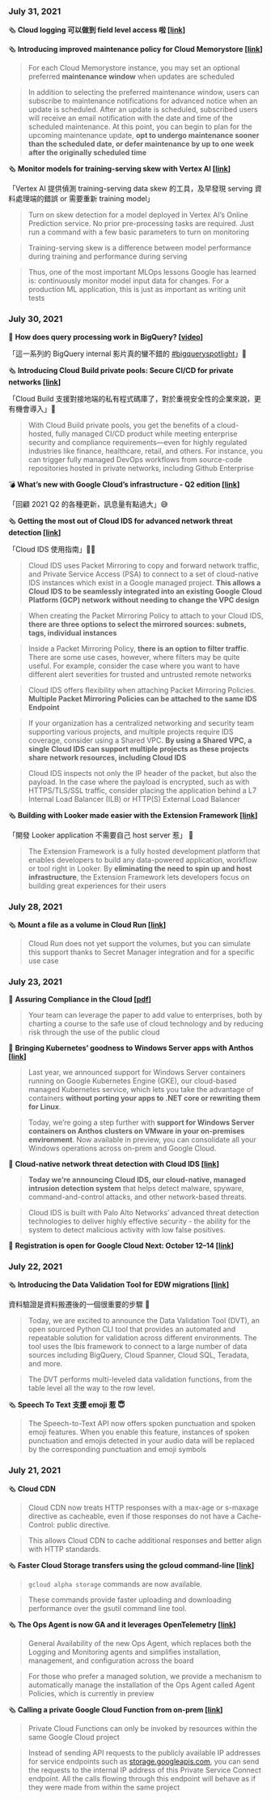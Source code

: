 ### July 31, 2021

🗞️ **Cloud logging 可以做到 field level access 啦 [[link](https://cloud.google.com/logging/docs/field-level-acl)]**

🗞️ **Introducing improved maintenance policy for Cloud Memorystore [[link](https://cloud.google.com/blog/products/databases/cloud-memorystore-gets-more-control-over-maintenance-timing)]**

> For each Cloud Memorystore instance, you may set an optional preferred **maintenance window** when updates are scheduled

> In addition to selecting the preferred maintenance window, users can subscribe to maintenance notifications for advanced notice when an update is scheduled. After an update is scheduled, subscribed users will receive an email notification with the date and time of the scheduled maintenance. At this point, you can begin to plan for the upcoming maintenance update, **opt to undergo maintenance sooner than the scheduled date, or defer maintenance by up to one week after the originally scheduled time**

🗞️ **Monitor models for training-serving skew with Vertex AI [[link](https://cloud.google.com/blog/topics/developers-practitioners/monitor-models-training-serving-skew-vertex-ai)]**

「Vertex AI 提供偵測 training-serving data skew 的工具，及早發現 serving 資料處理端的錯誤 or 需要重新 training model」

> Turn on skew detection for a model deployed in Vertex AI’s Online Prediction service. No prior pre-processing tasks are required. Just run a command with a few basic parameters to turn on monitoring

> Training-serving skew is a difference between model performance during training and performance during serving

> Thus, one of the most important MLOps lessons Google has learned is: continuously monitor model input data for changes. For a production ML application, this is just as important as writing unit tests

### July 30, 2021

🎦 **How does query processing work in BigQuery? [[video](https://youtu.be/q9npE47O2UI)]**

「這一系列的 BigQuery internal 影片真的蠻不錯的 [#bigqueryspotlight](https://www.youtube.com/hashtag/bigqueryspotlight)」👏

🗞️ **Introducing Cloud Build private pools: Secure CI/CD for private networks [[link](https://cloud.google.com/blog/products/devops-sre/cloud-build-private-pools-offers-cicd-for-private-networks)]**

「Cloud Build 支援對接地端的私有程式碼庫了，對於重視安全性的企業來說，更有機會導入」👏

> With Cloud Build private pools, you get the benefits of a cloud-hosted, fully managed CI/CD product while meeting enterprise security and compliance requirements—even for highly regulated industries like finance, healthcare, retail, and others. For instance, you can trigger fully managed DevOps workflows from source-code repositories hosted in private networks, including Github Enterprise

💣 **What’s new with Google Cloud’s infrastructure - Q2 edition [[link](https://cloud.google.com/blog/products/compute/what-happened-in-q2-with-google-cloud-iaas)]**

「回顧 2021 Q2 的各種更新，訊息量有點過大」😅

🗞️ **Getting the most out of Cloud IDS for advanced network threat detection [[link](https://cloud.google.com/blog/products/identity-security/how-google-cloud-ids-helps-detect-advanced-network-threats)]**

「Cloud IDS 使用指南」👨‍💻

> Cloud IDS uses Packet Mirroring to copy and forward network traffic, and Private Service Access (PSA) to connect to a set of cloud-native IDS instances which exist in a Google managed project. **This allows a Cloud IDS to be seamlessly integrated into an existing Google Cloud Platform (GCP) network without needing to change the VPC design**

> When creating the Packet Mirroring Policy to attach to your Cloud IDS, **there are three options to select the mirrored sources: subnets, tags, individual instances**

> Inside a Packet Mirroring Policy, **there is an option to filter traffic**. There are some use cases, however, where filters may be quite useful. For example, consider the case where you want to have different alert severities for trusted and untrusted remote networks

> Cloud IDS offers flexibility when attaching Packet Mirroring Policies. **Multiple Packet Mirroring Policies can be attached to the same IDS Endpoint**

> If your organization has a centralized networking and security team supporting various projects, and multiple projects require IDS coverage, consider using a Shared VPC. **By using a Shared VPC, a single Cloud IDS can support multiple projects as these projects share network resources, including Cloud IDS**

> Cloud IDS inspects not only the IP header of the packet, but also the payload. In the case where the payload is encrypted, such as with HTTPS/TLS/SSL traffic, consider placing the application behind a L7 Internal Load Balancer (ILB) or HTTP(S) External Load Balancer

🗞️ **Building with Looker made easier with the Extension Framework [[link](https://cloud.google.com/blog/topics/developers-practitioners/building-looker-made-easier-extension-framework)]**

「開發 Looker application 不需要自己 host server 惹」 👏

> The Extension Framework is a fully hosted development platform that enables developers to build any data-powered application, workflow or tool right in Looker. By **eliminating the need to spin up and host infrastructure**, the Extension Framework lets developers focus on building great experiences for their users

### July 28, 2021

🗞️ **Mount a file as a volume in Cloud Run [[link](https://medium.com/google-cloud/mount-a-file-as-a-volume-in-cloud-run-facc74c02cc6)]**

> Cloud Run does not yet support the volumes, but you can simulate this support thanks to Secret Manager integration and for a specific use case

### July 23, 2021

📙 **Assuring Compliance in the Cloud [[pdf](https://services.google.com/fh/files/misc/assuringcompliance_in_the_cloud.pdf)]**

> Your team can leverage the paper to add value to enterprises, both by charting a course to the safe use of cloud technology and by reducing risk through the use of the public cloud

🤯 **Bringing Kubernetes’ goodness to Windows Server apps with Anthos [[link](https://cloud.google.com/blog/topics/anthos/windows-server-support-comes-to-anthos-on-prem)]**

> Last year, we announced support for Windows Server containers running on Google Kubernetes Engine (GKE), our cloud-based managed Kubernetes service, which lets you take the advantage of containers **without porting your apps to .NET core or rewriting them for Linux**.

> Today, we’re going a step further with **support for Windows Server containers on Anthos clusters on VMware in your on-premises environment**. Now available in preview, you can consolidate all your Windows operations across on-prem and Google Cloud.

🤯 **Cloud-native network threat detection with Cloud IDS [[link](https://cloud.google.com/blog/products/identity-security/detect-complex-network-threats-with-cloud-ids)]**

> **Today we’re announcing Cloud IDS, our cloud-native, managed intrusion detection system** that helps detect malware, spyware, command-and-control attacks, and other network-based threats.

> Cloud IDS is built with Palo Alto Networks’ advanced threat detection technologies to deliver highly effective security - the ability for the system to detect malicious activity with low false positives.

📅 **Registration is open for Google Cloud Next: October 12–14 [[link](https://cloud.google.com/blog/topics/google-cloud-next/register-now-for-google-cloud-next21)]**

### July 22, 2021

🗞️ **Introducing the Data Validation Tool for EDW migrations [[link](https://cloud.google.com/blog/products/databases/automate-data-validation-with-dvt)]**

資料驗證是資料搬遷後的一個很重要的步驟 👏

> Today, we are excited to announce the Data Validation Tool (DVT), an open sourced Python CLI tool that provides an automated and repeatable solution for validation across different environments. The tool uses the Ibis framework to connect to a large number of data sources including BigQuery, Cloud Spanner, Cloud SQL, Teradata, and more.

> The DVT performs multi-leveled data validation functions, from the table level all the way to the row level.

🗞️ **Speech To Text 支援 emoji 惹 😇**

> The Speech-to-Text API now offers spoken punctuation and spoken emoji features. When you enable this feature, instances of spoken punctuation and emojis detected in your audio data will be replaced by the corresponding punctuation and emoji symbols

### July 21, 2021

🗞️ **Cloud CDN**

> Cloud CDN now treats HTTP responses with a max-age or s-maxage directive as cacheable, even if those responses do not have a Cache-Control: public directive.

> This allows Cloud CDN to cache additional responses and better align with HTTP standards.

🗞️ **Faster Cloud Storage transfers using the gcloud command-line [[link](https://cloud.google.com/blog/products/storage-data-transfer/new-gcloud-storage-enables-super-fast-data-transfers)]**

> `gcloud alpha storage` commands are now available.

> These commands provide faster uploading and downloading performance over the gsutil command line tool.

🗞️ **The Ops Agent is now GA and it leverages OpenTelemetry [[link](https://cloud.google.com/blog/products/operations/ops-agent-now-ga-and-it-includes-opentelemetry)]**

> General Availability of the new Ops Agent, which replaces both the Logging and Monitoring agents and simplifies installation, management, and configuration across the board

> For those who prefer a managed solution, we provide a mechanism to automatically manage the installation of the Ops Agent called Agent Policies, which is currently in preview

🗞️ **Calling a private Google Cloud Function from on-prem [[link](https://medium.com/google-cloud/calling-a-private-google-cloud-function-from-on-prem-91eb628c85ac)]**

> Private Cloud Functions can only be invoked by resources within the same Google Cloud project

> Instead of sending API requests to the publicly available IP addresses for service endpoints such as [storage.googleapis.com](http://storage.googleapis.com/), you can send the requests to the internal IP address of this Private Service Connect endpoint. All the calls flowing through this endpoint will behave as if they were made from within the same project
